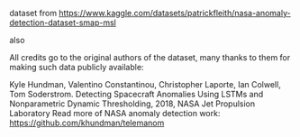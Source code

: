 dataset from https://www.kaggle.com/datasets/patrickfleith/nasa-anomaly-detection-dataset-smap-msl

also 

All credits go to the original authors of the dataset, many thanks to them for making such data publicly available:

Kyle Hundman, Valentino Constantinou, Christopher Laporte, Ian Colwell, Tom Soderstrom. Detecting Spacecraft Anomalies Using LSTMs and Nonparametric Dynamic Thresholding, 2018, NASA Jet Propulsion Laboratory
Read more of NASA anomaly detection work: https://github.com/khundman/telemanom
